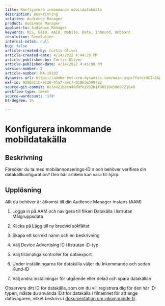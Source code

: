 ```yaml
---
title: Konfigurera inkommande mobildatakälla
description: Beskrivning
solution: Audience Manager
product: Audience Manager
applies-to: Audience Manager
keywords: KCS, GAID, AAID, Mobile, Data, Inbound, Onboard
resolution: Resolution
internal-notes: null
bug: false
article-created-by: Curtis Oliver
article-created-date: 4/14/2022 4:44:20 PM
article-published-by: Curtis Oliver
article-published-date: 4/14/2022 4:45:08 PM
version-number: 2
article-number: KA-19193
dynamics-url: https://adobe-ent.crm.dynamics.com/main.aspx?forceUCI=1&pagetype=entityrecord&etn=knowledgearticle&id=e23c681f-12bc-ec11-983f-0022480a30fa
exl-id: 9290621b-ec20-45a7-aec7-01063e599722
source-git-commit: 0c3e421beca46d9fe1952b1f98538a50697216a0
workflow-type: tm+mt
source-wordcount: '170'
ht-degree: 1%

---
```


# Konfigurera inkommande mobildatakälla

## Beskrivning

Försöker du ta med mobilannonserings-ID:n och behöver verifiera din datakällkonfiguration? Den här artikeln kan vara till hjälp. 

## Upplösning


Allt du behöver är åtkomst till din Audience Manager-instans (AAM)

1) Logga in på AAM och navigera till fliken Datakälla i listrutan Målgruppsdata

2) Klicka på Lägg till ny bredvid sökfältet

3) Skapa ett korrekt namn och en beskrivning

4) Välj Device Advertising ID i listrutan ID-typ

5) Välj tillämpliga kontroller för dataexport

6) Under inställningarna för datakälla väljer du Inkommande och sedan Kund-ID

7) Välj andra inställningar för utgående eller delad och spara datakällan



Observera ditt ID för datakälla, som om du vill registrera dig för den här ID-typen, måste du använda ID:t för datakälla i filnamnet för att ange datavägaren, vilket beskrivs i [dokumentation om inkommande fil](https://experienceleague.adobe.com/docs/audience-manager/user-guide/implementation-integration-guides/sending-audience-data/batch-data-transfer-process/inbound-s3-filenames.html?lang=en).
